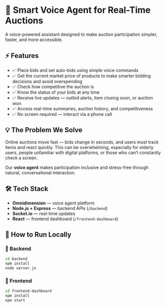 # 🎤 Smart Voice Agent for Real-Time Auctions  

A voice-powered assistant designed to make auction participation simpler, faster, and more accessible.

## ⚡ Features  

- ✅ Place bids and set auto-bids using simple voice commands  
- ✅ Get the current market price of products to make smarter bidding decisions and avoid overspending  
- ✅ Check how competitive the auction is  
- ✅ Know the status of your bids at any time  
- ✅ Receive live updates — outbid alerts, item closing soon, or auction won  
- ✅ Access real-time summaries, auction history, and competitiveness  
- ✅ No screen required — interact via a phone call  

## 💡 The Problem We Solve  

Online auctions move fast — bids change in seconds, and users must track items and react quickly. This can be overwhelming, especially for elderly users, people unfamiliar with digital platforms, or those who can’t constantly check a screen.  

Our **voice agent** makes participation inclusive and stress-free through natural, conversational interaction.

## 🛠 Tech Stack  

- **Omnidimension** — voice agent platform  
- **Node.js + Express** — backend APIs (`/backend`)  
- **Socket.io** — real-time updates  
- **React** — frontend dashboard (`/frontend-dashboard`)  


## 📌 How to Run Locally  

### 🔹 Backend  

```bash
cd backend  
npm install  
node server.js  
```

### 🔹 Frontend  

```bash
cd frontend-dashboard  
npm install  
npm start  
```

